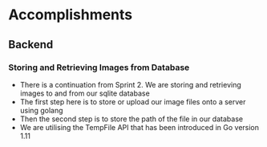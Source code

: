 # Accomplishments

## Backend
### Storing and Retrieving Images from Database
* There is a continuation from Sprint 2. We are storing and retrieving images to and from our sqlite database
* The first step here is to store or upload our image files onto a server using golang
* Then the second step is to store the path of the file in our database
* We are utilising the TempFile API that has been introduced in Go version 1.11


